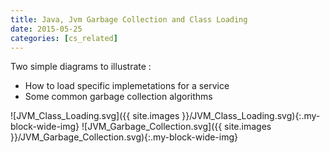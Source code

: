 ```yaml
---
title: Java, Jvm Garbage Collection and Class Loading
date: 2015-05-25
categories: [cs_related]
---
```


Two simple diagrams to illustrate :

* How to load specific implemetations for a service
* Some common garbage collection algorithms

![JVM_Class_Loading.svg]({{ site.images }}/JVM_Class_Loading.svg){:.my-block-wide-img}
![JVM_Garbage_Collection.svg]({{ site.images }}/JVM_Garbage_Collection.svg){:.my-block-wide-img}
